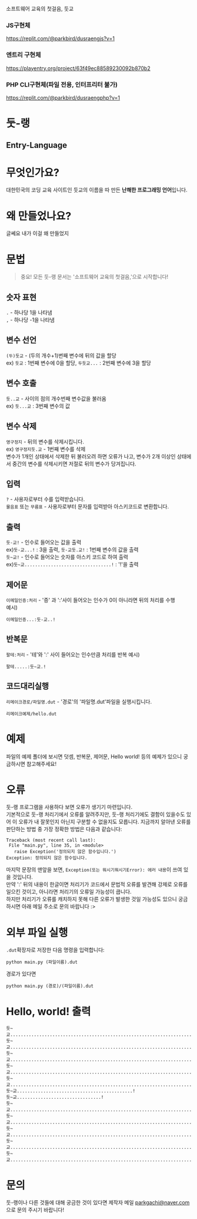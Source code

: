 소프트웨어 교육의 첫걸음, 둣교<br>
### JS구현체
<https://replit.com/@parkbird/dusraengjs?v=1>
### 엔트리 구현체
<https://playentry.org/project/63f49ec88589230092b870b2>
### PHP CLI구현체(파일 전용, 인터프리터 불가)
<https://replit.com/@parkbird/dusraengphp?v=1>

둣-랭
====
Entry-Language
--------------

# 무엇인가요?
대한민국의 코딩 교육 사이트인 둣교의 이름을 따 만든 **난해한 프로그래밍 언어**입니다.


# 왜 만들었나요?
글쎄요 내가 이걸 왜 만들었지

# 문법
> 중요! 모든 둣-랭 문서는 '소프트웨어 교육의 첫걸음,'으로 시작합니다!
## 숫자 표현
`.` - 하나당 1을 나타냄<br>
`,` - 하나당 -1을 나타냄
## 변수 선언
`(두)둣교` - (두의 개수+1)번째 변수에 뒤의 값을 할당<br>
ex) `둣교`  : 1번째 변수에 0을 할당, `두둣교...` : 2번째 변수에 3을 할당
## 변수 호출
`둣..교` - 사이의 점의 개수번째 변수값을 불러옴<br>
ex) `둣...교` : 3번째 변수의 값
## 변수 삭제
`영구정지` - 뒤의 변수를 삭제시킵니다.<br>
ex) `영구정지둣.교` - 1번째 변수를 삭제<br>
변수가 1개인 상태에서 삭제한 뒤 불러오려 하면 오류가 나고, 변수가 2개 이상인 상태에서 중간의 변수를 삭제시키면 저절로 뒤의 변수가 당겨집니다.
## 입력
`?` - 사용자로부터 수를 입력받습니다.<br>
`물음표` 또는 `무름표` - 사용자로부터 문자를 입력받아 아스키코드로 변환합니다.
## 출력
`둣-교!` - 인수로 들어오는 값을 출력<br>
ex)`둣-교...!` : 3을 출력, `둣-교둣.교!` : 1번째 변수의 값을 출력<br>
`둣~교!` - 인수로 들어오는 숫자를 아스키 코드로 하여 출력<br>
ex)`둣~교.................................!` : '!'을 출력
## 제어문
`이메일인증:처리` - '증' 과 ':'사이 들어오는 인수가 0이 아니라면 뒤의 처리를 수행<br>
예시)
```
이메일인증...:둣-교..!
```
## 반복문
`팔테:처리` - '테'와 ':' 사이 들어오는 인수만큼 처리를 반복
예시)
```
팔테.....:둣~교.!
```
## 코드대리실행
`리메이크경로/파일명.dut` - '경로'의 '파일명.dut'파일을 실행시킵니다.
```
리메이크예제/hello.dut
```
# 예제
파일의 예제 폴더에 보시면 덧셈, 반복문, 제어문, Hello world! 등의 예제가 있으니 궁금하시면 참고해주세요!
# 오류
둣-랭 프로그램을 사용하다 보면 오류가 생기기 마련입니다.<br>
기본적으로 둣-랭 처리기에서 오류를 알려주지만, 둣-랭 처리기에도 결함이 있을수도 있어 이 오류가 내 잘못인지 아닌지 구분할 수 없을지도 모릅니다.
지금까지 알아낸 오류를 판단하는 방법 중 가장 정확한 방법은 다음과 같습니다:
  ```
  Traceback (most recent call last):
   File "main.py", line 35, in <module>
     raise Exception('정의되지 않은 함수입니다.')
  Exception: 정의되지 않은 함수입니다.
  ```
  마지막 문장의 맨앞을 보면, `Exception(또는 뭐시기뭐시기Error): 에러 내용`이 쓰여 있을 것입니다.<br>
  만약 ':' 뒤의 내용이 한글이면 처리기가 코드에서 문법적 오류를 발견해 강제로 오류를 일으킨 것이고, 
  아니라면 처리기의 오류일 가능성이 큽니다.<br>
  하지만 처리기가 오류를 캐치하지 못해 다른 오류가 발생한 것일 가능성도 있으니 궁금하시면 아래 메일 주소로 문의 바랍니다 :>
# 외부 파일 실행
`.dut`확장자로 저장한 다음 명령을 입력합니다:
```
python main.py (파일이름).dut
```
경로가 있다면
```
python main.py (경로)/(파일이름).dut
```
# Hello, world! 출력
```
둣~교........................................................................!
둣~교.....................................................................................................!
둣~교............................................................................................................!
둣~교............................................................................................................!
둣~교...............................................................................................................!
둣~교............................................!
둣~교................................!
둣~교.......................................................................................................................!
둣~교...............................................................................................................!
둣~교..................................................................................................................!
둣~교............................................................................................................!
둣~교....................................................................................................!
```
# 문의
둣-랭이나 다른 것들에 대해 궁금한 것이 있다면 제작자 메일 <parkgachi@naver.com>으로 문의 주시기 바랍니다!
